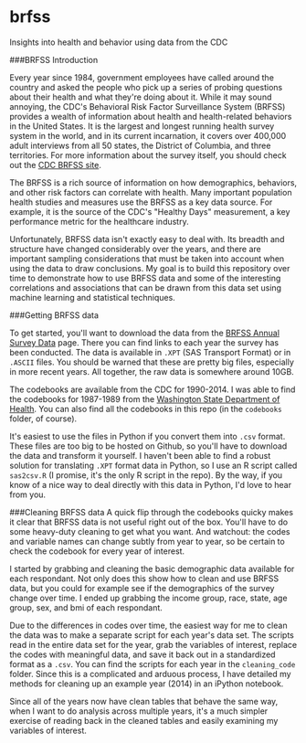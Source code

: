 # brfss
Insights into health and behavior using data from the CDC

###BRFSS Introduction

Every year since 1984, government employees have called around the country and asked the people who pick up a series of probing questions about their health and what they're doing about it. While it may sound annoying, the CDC's Behavioral Risk Factor Surveillance System (BRFSS) provides a wealth of information about health and health-related behaviors in the United States. It is the largest and longest running health survey system in the world, and in its current incarnation, it covers over 400,000 adult interviews from all 50 states, the District of Columbia, and three territories. For more information about the survey itself, you should check out the [CDC BRFSS site](http://www.cdc.gov/brfss/).

The BRFSS is a rich source of information on how demographics, behaviors, and other risk factors can correlate with health. Many important population health studies and measures use the BRFSS as a key data source. For example, it is the source of the CDC's "Healthy Days" measurement, a key performance metric for the healthcare industry. 

Unfortunately, BRFSS data isn't exactly easy to deal with. Its breadth and structure have changed considerably over the years, and there are important sampling considerations that must be taken into account when using the data to draw conclusions. My goal is to build this repository over time to demonstrate how to use BRFSS data and some of the interesting correlations and associations that can be drawn from this data set using machine learning and statistical techniques.

###Getting BRFSS data

To get started, you'll want to download the data from the [BRFSS Annual Survey Data](http://www.cdc.gov/brfss/annual_data/annual_data.htm) page. There you can find links to each year the survey has been conducted. The data is available in `.XPT` (SAS Transport Format) or in `.ASCII` files. You should be warned that these are pretty big files, especially in more recent years. All together, the raw data is somewhere around 10GB.

The codebooks are available from the CDC for 1990-2014. I was able to find the codebooks for 1987-1989 from the [Washington State Department of Health](http://www.doh.wa.gov/DataandStatisticalReports/DataSystems/BehavioralRiskFactorSurveillanceSystemBRFSS/BRFSSQuestionnairesandCodebooks). You can also find all the codebooks in this repo (in the `codebooks` folder, of course).

It's easiest to use the files in Python if you convert them into `.csv` format. These files are too big to be hosted on Github, so you'll have to download the data and transform it yourself. I haven't been able to find a robust solution for translating `.XPT` format data in Python, so I use an R script called `sas2csv.R` (I promise, it's the only R script in the repo). By the way, if you know of a nice way to deal directly with this data in Python, I'd love to hear from you.

###Cleaning BRFSS data
A quick flip through the codebooks quicky makes it clear that BRFSS data is not useful right out of the box. You'll have to do some heavy-duty cleaning to get what you want. And watchout: the codes and variable names can change subtly from year to year, so be certain to check the codebook for every year of interest.

I started by grabbing and cleaning the basic demographic data available for each respondant. Not only does this show how to clean and use BRFSS data, but you could for example see if the demographics of the survey change over time. I ended up grabbing the income group, race, state, age group, sex, and bmi of each respondant. 

Due to the differences in codes over time, the easiest way for me to clean the data was to make a separate script for each year's data set. The scripts read in the entire data set for the year, grab the variables of interest, replace the codes with meaningful data, and save it back out in a standardized format as a `.csv`. You can find the scripts for each year in the `cleaning_code` folder. Since this is a complicated and arduous process, I have detailed my methods for cleaning up an example year (2014) in an iPython notebook.

Since all of the years now have clean tables that behave the same way, when I want to do analysis across multiple years, it's a much simpler exercise of reading back in the cleaned tables and easily examining my variables of interest.
